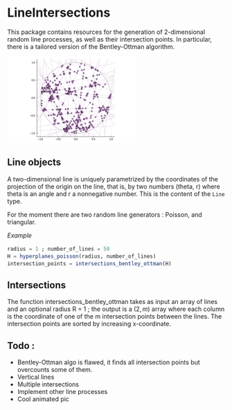 # LineIntersections



This package contains resources for the generation of 2-dimensional random line processes, as well as their intersection points. In particular, there is a tailored version of the Bentley-Ottman algorithm.  

<img src="docs/poisson_intersection.png" alt="poisson intersection" width="300"/>


## Line objects

A two-dimensional line is uniquely parametrized by the coordinates of the projection of the origin on the line, that is, by two numbers (theta, r) where theta is an angle and r a nonnegative number. This is the content of the `Line` type.

For the moment there are two random line generators : Poisson, and triangular. 

*Example*

```julia
radius = 1 ; number_of_lines = 50
H = hyperplanes_poisson(radius, number_of_lines)
intersection_points = intersections_bentley_ottman(H)
```

## Intersections

The function intersections_bentley_ottman takes as input an array of lines and an optional radius R = 1 ; the output is a $(2, m)$ array where each column is the coordinate of one of the m intersection points between the lines. The intersection points are sorted by increasing x-coordinate. 

## Todo : 
- Bentley-Ottman algo is flawed, it finds all intersection points but overcounts some of them. 
- Vertical lines
- Multiple intersections
- Implement other line processes
- Cool animated pic


